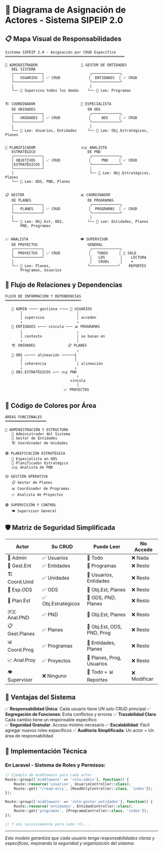 # 🎯 Diagrama de Asignación de Actores - Sistema SIPEIP 2.0

## 📋 Mapa Visual de Responsabilidades

```
Sistema SIPEIP 2.0 - Asignación por CRUD Específico
═══════════════════════════════════════════════════════

👑 ADMINISTRADOR                    🏢 GESTOR DE ENTIDADES
   DEL SISTEMA                         
   ┌─────────────┐                     ┌─────────────┐
   │   USUARIOS  │ ✅ CRUD             │  ENTIDADES  │ ✅ CRUD
   └─────────────┘                     └─────────────┘
   │                                   │
   └── 👀 Supervisa todos los demás    └── 👀 Lee: Programas


🏗️ COORDINADOR                     🎯 ESPECIALISTA 
   DE UNIDADES                        EN ODS
   ┌─────────────┐                     ┌─────────────┐
   │   UNIDADES  │ ✅ CRUD             │     ODS     │ ✅ CRUD
   └─────────────┘                     └─────────────┘
   │                                   │
   └── 👀 Lee: Usuarios, Entidades     └── 👀 Lee: Obj.Estratégicos, Planes


🎯 PLANIFICADOR                     🇵🇪 ANALISTA 
   ESTRATÉGICO                        DE PND
   ┌─────────────┐                     ┌─────────────┐
   │ OBJETIVOS   │ ✅ CRUD             │     PND     │ ✅ CRUD
   │ESTRATÉGICOS │                     └─────────────┘
   └─────────────┘                     │
   │                                   └── 👀 Lee: Obj.Estratégicos, Planes
   └── 👀 Lee: ODS, PND, Planes        


📋 GESTOR                          📊 COORDINADOR
   DE PLANES                          DE PROGRAMAS
   ┌─────────────┐                     ┌─────────────┐
   │   PLANES    │ ✅ CRUD             │  PROGRAMAS  │ ✅ CRUD
   └─────────────┘                     └─────────────┘
   │                                   │
   └── 👀 Lee: Obj.Est, ODS,           └── 👀 Lee: Entidades, Planes
       PND, Programas


📈 ANALISTA                        👁️ SUPERVISOR 
   DE PROYECTOS                       GENERAL
   ┌─────────────┐                     ┌─────────────┐
   │  PROYECTOS  │ ✅ CRUD             │   TODOS     │ 👀 SOLO
   └─────────────┘                     │   LOS       │    LECTURA
   │                                   │   CRUDs     │    + 
   └── 👀 Lee: Planes,                 └─────────────┘    REPORTES
       Programas, Usuarios              
```

## 🔗 Flujo de Relaciones y Dependencias

```
FLUJO DE INFORMACIÓN Y DEPENDENCIAS
═══════════════════════════════════

   👑 ADMIN ──── gestiona ───→ 👤 USUARIOS
       │                         │
       │ supervisa               │ acceden
       ↓                         ↓
   🏢 ENTIDADES ←─── vincula ─── 📊 PROGRAMAS
       │                         ↑
       │ contexto                │ se basan en
       ↓                         │
   🏗️ UNIDADES               📋 PLANES
                                 ↑
   🎯 ODS ←──── alineación ──────┤
       │                        │
       │ coherencia              │ alineación
       ↓                        ↓
   🎯 OBJ.ESTRATÉGICOS ←── 🇵🇪 PND
                                 ↑
                              vincula
                                 │
                           📈 PROYECTOS
```

## 🎨 Código de Colores por Área

```
ÁREAS FUNCIONALES
═══════════════════

🔵 ADMINISTRACIÓN Y ESTRUCTURA
   👑 Administrador del Sistema
   🏢 Gestor de Entidades  
   🏗️ Coordinador de Unidades

🟢 PLANIFICACIÓN ESTRATÉGICA
   🎯 Especialista en ODS
   🎯 Planificador Estratégico
   🇵🇪 Analista de PND

🟡 GESTIÓN OPERATIVA
   📋 Gestor de Planes
   📊 Coordinador de Programas
   📈 Analista de Proyectos

🟣 SUPERVISIÓN Y CONTROL
   👁️ Supervisor General
```

## 🛡️ Matriz de Seguridad Simplificada

| Actor | Su CRUD | Puede Leer | No Accede |
|-------|---------|------------|-----------|
| 👑 Admin | ✅ Usuarios | 👀 Todo | ❌ Nada |
| 🏢 Gest.Ent | ✅ Entidades | 👀 Programas | ❌ Resto |
| 🏗️ Coord.Unid | ✅ Unidades | 👀 Usuarios, Entidades | ❌ Resto |
| 🎯 Esp.ODS | ✅ ODS | 👀 Obj.Est, Planes | ❌ Resto |
| 🎯 Plan.Est | ✅ Obj.Estratégicos | 👀 ODS, PND, Planes | ❌ Resto |
| 🇵🇪 Anal.PND | ✅ PND | 👀 Obj.Est, Planes | ❌ Resto |
| 📋 Gest.Planes | ✅ Planes | 👀 Obj.Est, ODS, PND, Prog | ❌ Resto |
| 📊 Coord.Prog | ✅ Programas | 👀 Entidades, Planes | ❌ Resto |
| 📈 Anal.Proy | ✅ Proyectos | 👀 Planes, Prog, Usuarios | ❌ Resto |
| 👁️ Supervisor | ❌ Ninguno | 👀 Todo + 📊 Reportes | ❌ Modificar |

## 🔑 Ventajas del Sistema

✅ **Responsabilidad Única**: Cada usuario tiene UN solo CRUD principal
✅ **Segregación de Funciones**: Evita conflictos y errores
✅ **Trazabilidad Clara**: Cada cambio tiene un responsable específico  
✅ **Seguridad Granular**: Acceso mínimo necesario
✅ **Escalabilidad**: Fácil agregar nuevos roles específicos
✅ **Auditoría Simplificada**: Un actor = Un área de responsabilidad

## 🚀 Implementación Técnica

### En Laravel - Sistema de Roles y Permisos:

```php
// Ejemplo de middleware para cada actor
Route::group(['middleware' => 'role:admin'], function() {
    Route::resource('usuarios', UsuarioController::class);
    Route::get('*/read-only', [ReadOnlyController::class, 'index']);
});

Route::group(['middleware' => 'role:gestor_entidades'], function() {
    Route::resource('entidades', EntidadController::class);
    Route::get('programas', [ProgramaController::class, 'index']);
});

// Y así sucesivamente para cada rol...
```

---

*Este modelo garantiza que cada usuario tenga responsabilidades claras y específicas, mejorando la seguridad y organización del sistema.*